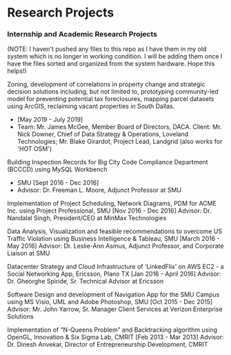 # Research Projects  
### Internship and Academic Research Projects  

(NOTE: I haven't pushed any files to this repo as I have them in my old system which is no longer in working condition. I will be adding them once I have the files sorted and organized from the system hardware. Hope this helps!)  

Zoning, development of correlations in property change and strategic decision solutions including, but not limited to, prototyping community-led model for preventing potential tax foreclosures, mapping parcel datasets using ArcGIS, reclaiming vacant properties in South Dallas.  
- [May 2019 - July 2019]  
- Team: Mr. James McGee, Member Board of Directors, DACA. Client: Mr. Nick Downer, Chief of Data Strategy & Operations, Loveland Technologies; Mr. Blake Girardot, Project Lead, Landgrid (also works for 'HOT OSM')  

Building Inspection Records for Big City Code Compliance Department (BCCCD) using MySQL Workbench  
- SMU [Sept 2016 - Dec 2016]  
- Advisor: Dr. Freeman L. Moore, Adjunct Professor at SMU  

Implementation of Project Scheduling, Network Diagrams, PDM for ACME Inc. using Project Professional, SMU [Nov 2016 - Dec 2016] Advisor: Dr. Nandalal Singh, President/CEO at MinMax Technologies  

Data Analysis, Visualization and feasible recommendations to overcome US Traffic Violation using Business Intelligence & Tableau, SMU [March 2016 - May 2016] Advisor: Dr. Leslie-Ann Asmus, Adjunct Professor, and Corporate Liaison at SMU  

Datacenter Strategy and Cloud Infrastructure of ‘LinkedFlix’ on AWS EC2 - a Social Networking App, Ericsson, Plano TX [Jan 2016 - April 2016] Advisor: Dr. Gheorghe Spiride, Sr. Technical Advisor at Ericsson  

Software Design and development of Navigation App for the SMU Campus using MS Visio, UML and Adobe Photoshop, SMU [Oct 2015 - Dec 2015] Advisor: Mr. John Yarrow, Sr. Manager Client Services at Verizon Enterprise Solutions  

Implementation of “N-Queens Problem” and Backtracking algorithm using OpenGL, Innovation & Six Sigma Lab, CMRIT [Feb 2013 - Mar 2013] Advisor: Dr. Dinesh Anvekar, Director of Entrepreneurship Development, CMRIT  
